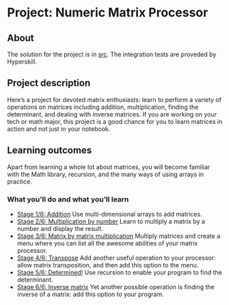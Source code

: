 # Project: Numeric Matrix Processor

## About

The solution for the project is in [src](Numeric%20Matrix%20Processor/task/src/processor/). The integration tests are proveded by Hyperskill. 

## Project description

Here’s a project for devoted matrix enthusiasts: learn to perform a variety of operations on matrices including addition, multiplication, finding the determinant, and dealing with inverse matrices. If you are working on your tech or math major, this project is a good chance for you to learn matrices in action and not just in your notebook.

## Learning outcomes

Apart from learning a whole lot about matrices, you will become familiar with the Math library, recursion, and the many ways of using arrays in practice.

### What you’ll do and what you’ll learn
- [Stage 1/6: Addition](https://hyperskill.org/projects/60/stages/323/implement)
  Use multi-dimensional arrays to add matrices.
- [Stage 2/6: Multiplication by number](https://hyperskill.org/projects/60/stages/324/implement) 
  Learn to multiply a matrix by a number and display the result.
- [Stage 3/6: Matrix by matrix multiplication](https://hyperskill.org/projects/60/stages/325/implement) 
  Multiply matrices and create a menu where you can list all the awesome abilities of your matrix processor.
- [Stage 4/6: Transpose](https://hyperskill.org/projects/60/stages/326/implement) 
  Add another useful operation to your processor: allow matrix transposition, and then add this option to the menu.
- [Stage 5/6: Determined!](https://hyperskill.org/projects/60/stages/327/implement) 
  Use recursion to enable your program to find the determinant.
- [Stage 6/6: Inverse matrix](https://hyperskill.org/projects/60/stages/328/implement)
  Yet another possible operation is finding the inverse of a matrix: add this option to your program. 
